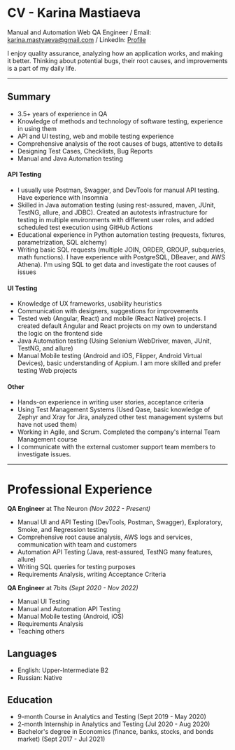 # CV - Karina Mastiaeva

Manual and Automation Web QA Engineer / Email: karina.mastyaeva@gmail.com / LinkedIn: [Profile](https://www.linkedin.com/in/karina-mastiaeva/)

I enjoy quality assurance, analyzing how an application works, and making it better. Thinking about potential bugs, their root causes, and improvements is a part of my daily life.

* * *

## Summary
* 3.5+ years of experience in QA
* Knowledge of methods and technology of software testing, experience in using them
* API and UI testing, web and mobile testing experience
* Comprehensive analysis of the root causes of bugs, attentive to details
* Designing Test Cases, Checklists, Bug Reports
* Manual and Java Automation testing

#### API Testing
* I usually use Postman, Swagger, and DevTools for manual API testing. Have experience with Insomnia
* Skilled in Java automation testing (using rest-assured, maven, JUnit, TestNG, allure, and JDBC). Created an autotests infrastructure for testing in multiple environments with different user roles, and added scheduled test execution using GitHub Actions
* Educational experience in Python automation testing (requests, fixtures, parametrization, SQL alchemy)
* Writing basic SQL requests (multiple JOIN, ORDER, GROUP, subqueries, math functions). I have experience with PostgreSQL, DBeaver, and AWS Athena). I'm using SQL to get data and investigate the root causes of issues

#### UI Testing
* Knowledge of UX frameworks, usability heuristics
* Communication with designers, suggestions for improvements
* Tested web (Angular, React) and mobile (React Native) projects. I created default Angular and React projects on my own to understand the logic on the frontend side
* Java Automation testing (Using Selenium WebDriver, maven, JUnit, TestNG, and allure)
* Manual Mobile testing (Android and iOS, Flipper, Android Virtual Devices), basic understanding of Appium. I am more skilled and prefer testing Web projects

#### Other
* Hands-on experience in writing user stories, acceptance criteria
* Using Test Management Systems (Used Qase, basic knowledge of Zephyr and Xray for Jira, analyzed other test management systems but have not used them)
* Working in Agile, and Scrum.   Completed the company's internal Team Management course
* I communicate with the external customer support team members to investigate issues.

* * *

# Professional Experience
**QA Engineer**
at The Neuron _(Nov 2022 - Present)_

* Manual UI and API Testing (DevTools, Postman, Swagger), Exploratory, Smoke, and Regression testing
* Comprehensive root cause analysis, AWS logs and services, communication with team and customers
* Automation API Testing (Java, rest-assured, TestNG many features, allure)
* Writing SQL queries for testing purposes
* Requirements Analysis, writing Acceptance Criteria

**QA Engineer**
at 7bits _(Sept 2020 - Nov 2022)_

* Manual UI Testing
* Manual and Automation API Testing
* Manual Mobile testing (Android, iOS)
* Requirements Analysis
* Teaching others

## Languages
* English: Upper-Intermediate B2
* Russian: Native

## Education
* 9-month Course in Analytics and Testing (Sept 2019 - May 2020)
* 2-month Internship in Analytics and Testing (Jul 2020 - Aug 2020)
* Bachelor's degree in Economics (finance, banks, stocks, and bonds market) (Sept 2017 - Jul 2021)
